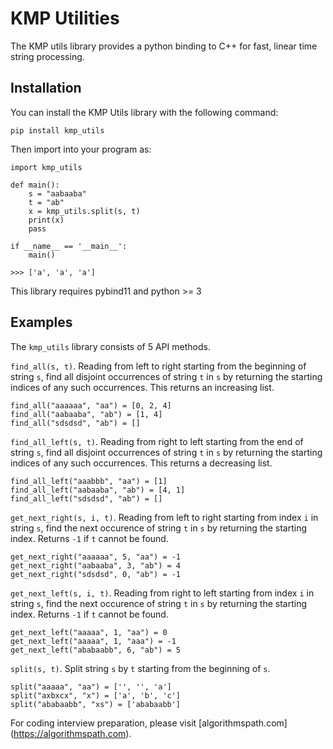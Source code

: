 # KMP Utilities

The KMP utils library provides a python binding to C++ for fast, linear time string processing.

## Installation

You can install the KMP Utils library with the following command:

    pip install kmp_utils

Then import into your program as:

    import kmp_utils

    def main():
        s = "aabaaba"
        t = "ab"
        x = kmp_utils.split(s, t)
        print(x)
        pass

    if __name__ == '__main__':
        main()

    >>> ['a', 'a', 'a']

This library requires pybind11 and python >= 3

## Examples

The `kmp_utils` library consists of 5 API methods.

`find_all(s, t)`. Reading from left to right starting from the beginning of string `s`, find all disjoint occurrences of string `t` in `s` by returning the starting indices of any such occurrences. This returns an increasing list.

    find_all("aaaaaa", "aa") = [0, 2, 4]
    find_all("aabaaba", "ab") = [1, 4]
    find_all("sdsdsd", "ab") = []

`find_all_left(s, t)`. Reading from right to left starting from the end of string `s`, find all disjoint occurrences of string `t` in `s` by returning the starting indices of any such occurrences. This returns a decreasing list.

    find_all_left("aaabbb", "aa") = [1]
    find_all_left("aabaaba", "ab") = [4, 1]
    find_all_left("sdsdsd", "ab") = []

`get_next_right(s, i, t)`. Reading from left to right starting from index `i` in string `s`, find the next occurence of string `t` in `s` by returning the starting index. Returns `-1` if `t` cannot be found.

    get_next_right("aaaaaa", 5, "aa") = -1
    get_next_right("aabaaba", 3, "ab") = 4
    get_next_right("sdsdsd", 0, "ab") = -1

`get_next_left(s, i, t)`. Reading from right to left starting from index `i` in string `s`, find the next occurence of string `t` in `s` by returning the starting index. Returns `-1` if `t` cannot be found.

    get_next_left("aaaaa", 1, "aa") = 0
    get_next_left("aaaaa", 1, "aaa") = -1
    get_next_left("ababaabb", 6, "ab") = 5

`split(s, t)`. Split string `s` by `t` starting from the beginning of `s`.

    split("aaaaa", "aa") = ['', '', 'a']
    split("axbxcx", "x") = ['a', 'b', 'c']
    split("ababaabb", "xs") = ['ababaabb']

For coding interview preparation, please visit [algorithmspath.com] (https://algorithmspath.com).
